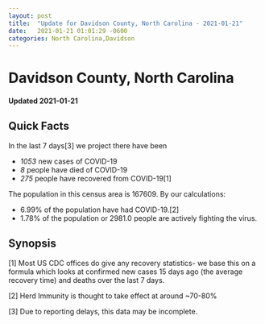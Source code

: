 ```yaml
---
layout: post
title:  "Update for Davidson County, North Carolina - 2021-01-21"
date:   2021-01-21 01:01:29 -0600
categories: North Carolina,Davidson
---
```


# Davidson County, North Carolina
#### Updated 2021-01-21

## Quick Facts

In the last 7 days[3] we project there have been
- *1053* new cases of COVID-19
- *8* people have died of COVID-19
- *275* people have recovered from COVID-19[1]

The population in this census area is 167609. By our calculations:
- 6.99% of the population have had COVID-19.[2]
- 1.78% of the population or 2981.0 people are actively fighting the virus.

## Synopsis




[1] Most US CDC offices do give any recovery statistics- we base this on a formula which looks at confirmed new cases
15 days ago (the average recovery time) and deaths over the last 7 days.

[2] Herd Immunity is thought to take effect at around ~70-80%

[3] Due to reporting delays, this data may be incomplete.
 
    